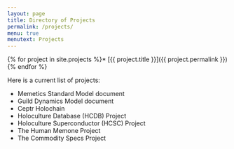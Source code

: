 ```yaml
---
layout: page
title: Directory of Projects
permalink: /projects/
menu: true
menutext: Projects
---
```


{% for project in site.projects %}* [{{ project.title }}]({{ project.permalink }}) {% endfor %}

Here is a current list of projects:

* Memetics Standard Model document
* Guild Dynamics Model document
* Ceptr Holochain
* Holoculture Database (HCDB) Project
* Holoculture Superconductor (HCSC) Project
* The Human Memone Project
* The Commodity Specs Project
